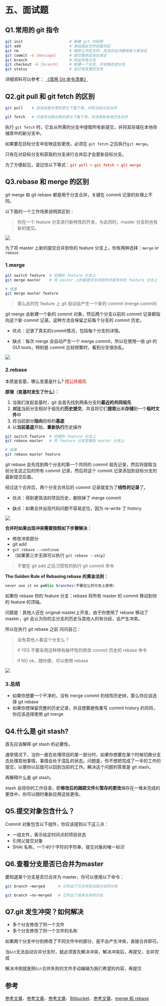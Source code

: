 # 五、面试题

## Q1.常用的 git 指令

```sh
git init                     # 新建 git 代码库
git add                      # 添加指定文件到暂存区
git rm                       # 删除工作区文件，并且将这次删除放入暂存区
git commit -m [message]      # 提交暂存区到仓库区
git branch                   # 列出所有分支
git checkout -b [branch]     # 新建一个分支，并切换到该分支
git status                   # 显示有变更的文件
```

详细资料可以参考： [《常用 Git 命令清单》](http://www.ruanyifeng.com/blog/2015/12/git-cheat-sheet.html)

## Q2.git pull 和 git fetch 的区别

```sh
git pull	# 会将远程仓库的变化下载下来，并和当前分支合并

git fetch	# 只是将远程仓库的变化下载下来，并没有和本地分支合并
```

执行 `git fetch` 时，它会从所需的分支中提取所有新提交，并将其存储在本地存储库中的新分支中。

如果要在目标分支中反映这些更改，必须在 `git fetch` 之后执行`git merge`。

只有在对目标分支和获取的分支进行合并后才会更新目标分支。

为了方便起见，请记住以下等式：<strong style="color:#DD5145">`git pull = git fetch + git merge`</strong>



## Q3.rebase 和 merge 的区别

git merge 和 git rebase 都是用于分支合并，关键在 commit 记录的处理上不同。

以下面的一个工作场景说明其区别：

> 你在一个 feature 分支进行新特性的开发，与此同时，master 分支的也有新的提交。

![](Interview.assets/merge-rebase.png)

为了将 master 上新的提交合并到你的 feature 分支上，你有两种选择：`merge` or `rebase`

### 1.merge

```sh
git switch feature	# 切换到 feature 分支上
git merge master	# 将 master 上的新提交合并到你开发完毕的 feature 分支上

# 或者
git merge master feature
```

> 那么此时在 feature 上 git 自动会产生一个新的 commit (merge commit)

git merge 会新建一个新的 commit 对象，然后两个分支以前的 commit 记录都指向这个新 commit 记录。这种方法会保留之前每个分支的 commit 历史。

- 优点：记录了真实的commit情况，包括每个分支的详情。

- 缺点：每次 merge 会自动产生一个 merge commit，所以在使用一些 git 的 GUI tools，特别是 commit 比较频繁时，看到分支很杂乱。

![](Interview.assets/merge.png)





### 2.rebase

本质是变基，哪么变基是什么? <strong style="color:#DD5145">找公共祖先</strong>

**原理（变基时发生了什么）：**

1. 当我们发起变基时，git 会首先找到两条分支的**最近的共同祖先**
2. **对比**当前分支相对于祖先的**历史提交**，并且将它们**提取**出来**存储**到一个**临时文件**中
3. 将当前部分**指向**目标的**基底**
4. 以**当前基底**开始，**重新执行**历史操作

```sh
git switch feature	# 切换到 feature 分支上
git rebase master	# 将 feature 分支变基到 master 分支上

# 或者
git rebase master feature
```

git rebase 会先找到两个分支的第一个共同的 commit 祖先记录，然后将提取当前分支这之后的所有 commit 记录，然后将这个 commit 记录添加到目标分支的最新提交后面。

经过这个合并后，两个分支合并后的 commit 记录就变为了**线性的记录**了。

- 优点：得到更简洁的项目历史，删除掉了 merge commit

- 缺点：如果合并出现代码问题不容易定位，因为 re-write 了 history

![](Interview.assets/rebase.png)

**合并时如果出现冲突需要按照如下步骤解决：**

- 修改冲突部分
- git add
- `git rebase --continue`
- （如果第三步无效可以执行 `git rebase --skip`）

> 不要在 git add 之后习惯性的执行 git commit 命令

**The Golden Rule of Rebasing rebase 的黄金法则：**

```csharp
never use it on public branches(不要在公共分支上使用)
```

如果你 rebase 你的 feature 分支：rebase 将所有 master 的 commit 移动到你的 feature 的顶端。

问题是：其他人还在 original master上开发，由于你使用了 rebase 移动了 master，git 会认为你的主分支的历史与其他人的有分歧，会产生冲突。

所以在执行 git rebase 之前 问问自己：

> 会有其他人看这个分支么？
>
> if YES 不要采用这种带有破坏性的修改 commit 历史的 rebase 命令
>
> if NO ok，随你便，可以使用 rebase

![](Interview.assets/GoldenRuleInUsingRebase.png)

### 3.总结

- 如果你想要一个干净的，没有 merge commit 的线性历史树，那么你应该选择 git rebase
- 如果你想保留完整的历史记录，并且想要避免重写 commit history 的风险，你应该选择使用 git merge





## Q4.什么是 git stash?

首先应该解释 git stash 的必要性。

通常情况下，当你一直在处理项目的某一部分时，如果你想要在某个时候切换分支去处理其他事情，事情会处于混乱的状态。问题是，你不想把完成了一半的工作的提交，以便你以后就可以回到当前的工作。解决这个问题的答案是 git stash。

再解释什么是 git stash。

stash 会将你的工作目录，即**修改后的跟踪文件**和**暂存的更改**保存在一堆未完成的更改中，你可以随时重新应用这些更改。



## Q5.提交对象包含什么？

Commit 对象包含以下组件，你应该提到以下这三点：

- 一组文件，表示给定时间点的项目状态
- 引用父提交对象
- SHAI 名称，一个40个字符的字符串，提交对象的唯一标识

## Q6.查看分支是否已合并为master

要知道某个分支是否已合并为 master，你可以使用以下命令：

```sh
git branch –merged		# 它列出了已合并到当前分支的分支

git branch –no-merged	# 它列出了尚未合并的分支
```





## Q7.git 发生冲突？如何解决

- 多个分支修改了同一个文件
- 多个分支修改了同一个文件的名称

如果两个分支中分别修改了不同文件中的部分，是不会产生冲突，直接合并即可。

当`Git`无法自动合并分支时，就必须首先解决冲突，解决冲突后，再提交，合并完成

解决冲突就是把`Git`合并失败的文件手动编辑为我们希望的内容，再提交





## 参考

[参考文章](https://segmentfault.com/a/1190000019315509)、[参考文章](https://vue3js.cn/interview/git/conflict.html#%E4%B8%80%E3%80%81%E6%98%AF%E4%BB%80%E4%B9%88)、[参考文章](https://www.liaoxuefeng.com/wiki/896043488029600)、[Bitbucket](https://www.atlassian.com/git/tutorials)、[参考文章](https://www.jianshu.com/p/f23f72251abc)、[merge 和 rebase](https://www.cnblogs.com/michael-xiang/p/13179837.html)

